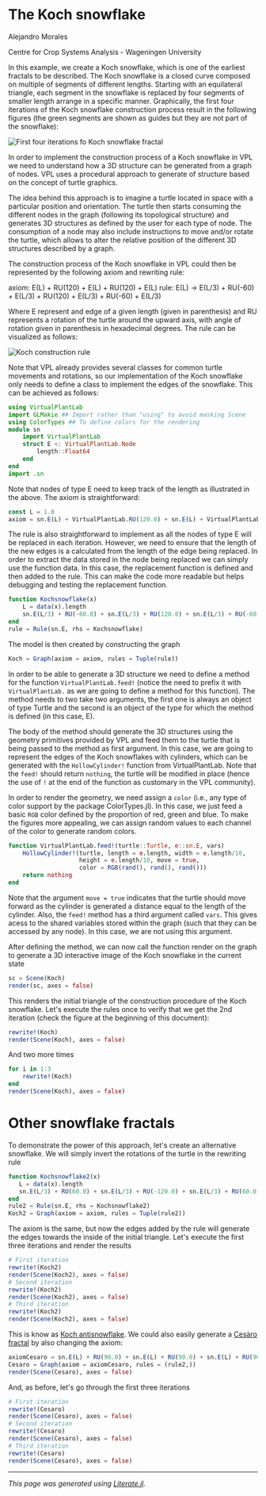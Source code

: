 # The Koch snowflake

Alejandro Morales

Centre for Crop Systems Analysis - Wageningen University


In this example, we create a Koch snowflake, which is one of the earliest
fractals to be described. The Koch snowflake is a closed curve composed on
multiple of segments of different lengths. Starting with an equilateral
triangle, each segment in the snowflake is replaced by four segments of smaller
length arrange in a specific manner. Graphically, the first four iterations of
the Koch snowflake construction process result in the following figures (the
green segments are shown as guides but they are not part of the snowflake):

![First four iterations fo Koch snowflake fractal](https://upload.wikimedia.org/wikipedia/commons/8/8e/KochFlake.png)

In order to implement the construction process of a Koch snowflake in VPL we
need to understand how a 3D structure can be generated from a graph of nodes.
VPL uses a procedural approach to generate of structure based on the concept of
turtle graphics.

The idea behind this approach is to imagine a turtle located in space with a
particular position and orientation. The turtle then starts consuming the
different nodes in the graph (following its topological structure) and generates
3D structures as defined by the user for each type of node. The consumption of a
node may also include instructions to move and/or rotate the turtle, which
allows to alter the relative position of the different 3D structures described
by a graph.

The construction process of the Koch snowflake in VPL could then be represented
by the following axiom and rewriting rule:

axiom: E(L) + RU(120) + E(L) + RU(120) + E(L)
rule:  E(L) → E(L/3) + RU(-60) + E(L/3) + RU(120) + E(L/3) + RU(-60) + E(L/3)

Where E represent and edge of a given length (given in parenthesis) and RU
represents a rotation of the turtle around the upward axis, with angle of
rotation given in parenthesis in hexadecimal degrees. The rule can be visualized
as follows:

![Koch construction rule](https://python-with-science.readthedocs.io/en/latest/_images/koch_order_1.png)

Note that VPL already provides several classes for common turtle movements and
rotations, so our implementation of the Koch snowflake only needs to define a
class to implement the edges of the snowflake. This can be achieved as follows:

````julia
using VirtualPlantLab
import GLMakie ## Import rather than "using" to avoid masking Scene
using ColorTypes ## To define colors for the rendering
module sn
    import VirtualPlantLab
    struct E <: VirtualPlantLab.Node
        length::Float64
    end
end
import .sn
````

Note that nodes of type E need to keep track of the length as illustrated in the
above. The axiom is straightforward:

````julia
const L = 1.0
axiom = sn.E(L) + VirtualPlantLab.RU(120.0) + sn.E(L) + VirtualPlantLab.RU(120.0) + sn.E(L)
````

The rule is also straightforward to implement as all the nodes of type E will be
replaced in each iteration. However, we need to ensure that the length of the
new edges is a calculated from the length of the edge being replaced. In order
to extract the data stored in the node being replaced we can simply use the
function data. In this case, the replacement function is defined and then added
to the rule. This can make the code more readable but helps debugging and
testing the replacement function.

````julia
function Kochsnowflake(x)
    L = data(x).length
    sn.E(L/3) + RU(-60.0) + sn.E(L/3) + RU(120.0) + sn.E(L/3) + RU(-60.0) + sn.E(L/3)
end
rule = Rule(sn.E, rhs = Kochsnowflake)
````

The model is then created by constructing the graph

````julia
Koch = Graph(axiom = axiom, rules = Tuple(rule))
````

In order to be able to generate a 3D structure we need to define a method for
the function `VirtualPlantLab.feed!` (notice the need to prefix it with `VirtualPlantLab.` as we are
going to define a method for this function). The method needs to two take two
arguments, the first one is always an object of type Turtle and the second is an
object of the type for which the method is defined (in this case, E).

The body of the method should generate the 3D structures using the geometry
primitives provided by VPL and feed them to the turtle that is being passed to
the method as first argument. In this case, we are going to represent the edges
of the Koch snowflakes with cylinders, which can be generated with the
`HollowCylinder!` function from VirtualPlantLab. Note that the `feed!` should return
`nothing`, the turtle will be modified in place (hence the use of `!` at the end
of the function as customary in the VPL community).

In order to render the geometry, we need assign a `color` (i.e., any type of
color support by the package ColorTypes.jl). In this case, we just feed a basic
`RGB` color defined by the proportion of red, green and blue. To make the
figures more appealing, we can assign random values to each channel of the color
to generate random colors.

````julia
function VirtualPlantLab.feed!(turtle::Turtle, e::sn.E, vars)
    HollowCylinder!(turtle, length = e.length, width = e.length/10,
                    height = e.length/10, move = true,
                    color = RGB(rand(), rand(), rand()))
    return nothing
end
````

Note that the argument `move = true` indicates that the turtle should move
forward as the cylinder is generated a distance equal to the length of the
cylinder. Also, the `feed!` method has a third argument called `vars`. This
gives acess to the shared variables stored within the graph (such that they can
be accessed by any node). In this case, we are not using this argument.

After defining the method, we can now call the function render on the graph to
generate a 3D interactive image of the Koch snowflake in the current state

````julia
sc = Scene(Koch)
render(sc, axes = false)
````

This renders the initial triangle of the construction procedure of the Koch
snowflake. Let's execute the rules once to verify that we get the 2nd iteration
(check the figure at the beginning of this document):

````julia
rewrite!(Koch)
render(Scene(Koch), axes = false)
````

And two more times

````julia
for i in 1:3
    rewrite!(Koch)
end
render(Scene(Koch), axes = false)
````

# Other snowflake fractals

To demonstrate the power of this approach, let's create an alternative
snowflake. We will simply invert the rotations of the turtle in the rewriting
rule

````julia
function Kochsnowflake2(x)
   L = data(x).length
   sn.E(L/3) + RU(60.0) + sn.E(L/3) + RU(-120.0) + sn.E(L/3) + RU(60.0) + sn.E(L/3)
end
rule2 = Rule(sn.E, rhs = Kochsnowflake2)
Koch2 = Graph(axiom = axiom, rules = Tuple(rule2))
````

The axiom is the same, but now the edges added by the rule will generate the
edges towards the inside of the initial triangle. Let's execute the first three
iterations and render the results

````julia
# First iteration
rewrite!(Koch2)
render(Scene(Koch2), axes = false)
# Second iteration
rewrite!(Koch2)
render(Scene(Koch2), axes = false)
# Third iteration
rewrite!(Koch2)
render(Scene(Koch2), axes = false)
````

This is know as [Koch
antisnowflake](https://mathworld.wolfram.com/KochAntisnowflake.html). We could
also easily generate a [Cesàro
fractal](https://mathworld.wolfram.com/CesaroFractal.html) by also changing the
axiom:

````julia
axiomCesaro = sn.E(L) + RU(90.0) + sn.E(L) + RU(90.0) + sn.E(L) + RU(90.0) + sn.E(L)
Cesaro = Graph(axiom = axiomCesaro, rules = (rule2,))
render(Scene(Cesaro), axes = false)
````

And, as before, let's go through the first three iterations

````julia
# First iteration
rewrite!(Cesaro)
render(Scene(Cesaro), axes = false)
# Second iteration
rewrite!(Cesaro)
render(Scene(Cesaro), axes = false)
# Third iteration
rewrite!(Cesaro)
render(Scene(Cesaro), axes = false)
````

---

*This page was generated using [Literate.jl](https://github.com/fredrikekre/Literate.jl).*

